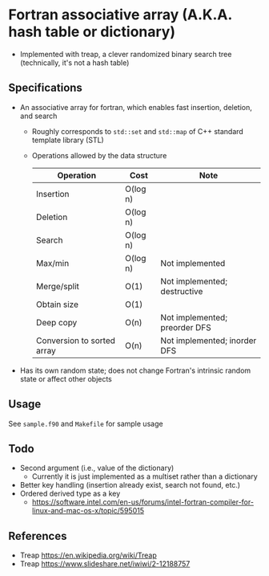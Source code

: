 # Fortran associative array (A.K.A. hash table or dictionary)
* Implemented with treap, a clever randomized binary search tree (technically, it's not a hash table)

## Specifications
* An associative array for fortran, which enables fast insertion, deletion, and search
    * Roughly corresponds to `std::set` and `std::map` of C++ standard template library (STL)
    * Operations allowed by the data structure
    
      |Operation|Cost|Note|
      |----|----|----|
      |Insertion|O(log n)| |
      |Deletion|O(log n)| |
      |Search|O(log n)| |
      |Max/min|O(log n)|Not implemented|
      |Merge/split|O(1)|Not implemented; destructive|
      |Obtain size|O(1)| |
      |Deep copy|O(n)|Not implemented; preorder DFS|
      |Conversion to sorted array|O(n)|Not implemented; inorder DFS|

* Has its own random state; does not change Fortran's intrinsic random state or affect other objects

## Usage
See `sample.f90` and `Makefile` for sample usage

## Todo
* Second argument (i.e., value of the dictionary)
    * Currently it is just implemented as a multiset rather than a dictionary
* Better key handling (insertion already exist, search not found, etc.)
* Ordered derived type as a key
    * https://software.intel.com/en-us/forums/intel-fortran-compiler-for-linux-and-mac-os-x/topic/595015

## References
* Treap https://en.wikipedia.org/wiki/Treap
* Treap https://www.slideshare.net/iwiwi/2-12188757

